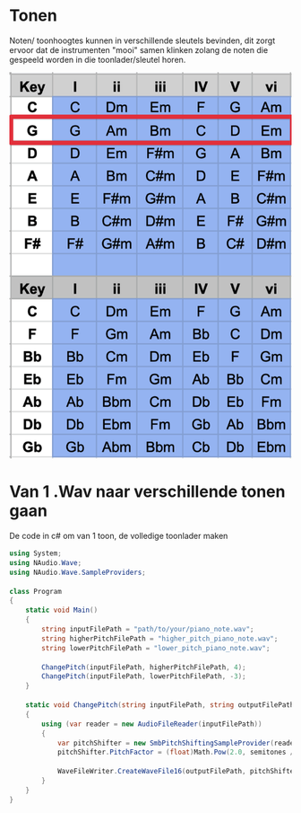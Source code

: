 # Tonen

Noten/ toonhoogtes kunnen in verschillende sleutels bevinden, dit zorgt ervoor dat de instrumenten "mooi" samen klinken zolang
de noten die gespeeld worden in die toonlader/sleutel horen.

![Diatonic Chords in Each Key](fotos/diatonic-chords-in-each-key.png)

# Van 1 .Wav naar verschillende tonen gaan

De code in c# om van 1 toon, de volledige toonlader maken

``` c#
using System;
using NAudio.Wave;
using NAudio.Wave.SampleProviders;

class Program
{
    static void Main()
    {
        string inputFilePath = "path/to/your/piano_note.wav";
        string higherPitchFilePath = "higher_pitch_piano_note.wav";
        string lowerPitchFilePath = "lower_pitch_piano_note.wav";

        ChangePitch(inputFilePath, higherPitchFilePath, 4);
        ChangePitch(inputFilePath, lowerPitchFilePath, -3);
    }

    static void ChangePitch(string inputFilePath, string outputFilePath, int semitones)
    {
        using (var reader = new AudioFileReader(inputFilePath))
        {
            var pitchShifter = new SmbPitchShiftingSampleProvider(reader.ToSampleProvider());
            pitchShifter.PitchFactor = (float)Math.Pow(2.0, semitones / 12.0);

            WaveFileWriter.CreateWaveFile16(outputFilePath, pitchShifter);
        }
    }
}